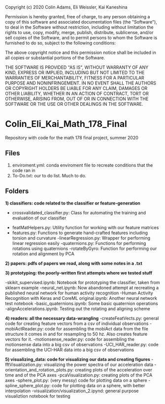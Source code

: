 Copyright (c) 2020 Colin Adams, Eli Weissler, Kai Kaneshina 

Permission is hereby granted, free of charge, to any person obtaining a copy
of this software and associated documentation files (the "Software"), to deal
in the Software without restriction, including without limitation the rights
to use, copy, modify, merge, publish, distribute, sublicense, and/or sell
copies of the Software, and to permit persons to whom the Software is
furnished to do so, subject to the following conditions:

The above copyright notice and this permission notice shall be included in all
copies or substantial portions of the Software.

THE SOFTWARE IS PROVIDED "AS IS", WITHOUT WARRANTY OF ANY KIND, EXPRESS OR
IMPLIED, INCLUDING BUT NOT LIMITED TO THE WARRANTIES OF MERCHANTABILITY,
FITNESS FOR A PARTICULAR PURPOSE AND NONINFRINGEMENT. IN NO EVENT SHALL THE
AUTHORS OR COPYRIGHT HOLDERS BE LIABLE FOR ANY CLAIM, DAMAGES OR OTHER
LIABILITY, WHETHER IN AN ACTION OF CONTRACT, TORT OR OTHERWISE, ARISING FROM,
OUT OF OR IN CONNECTION WITH THE SOFTWARE OR THE USE OR OTHER DEALINGS IN THE
SOFTWARE.


# Colin_Eli_Kai_Math_178_Final

Repository with code for the math 178 final project, summer 2020

## Files

1) enviroment.yml: conda enviroment file to recreate conditions that the code ran in
2) To-Do.txt: our to do list. Much to do.

## Folders

**1) classifiers: code related to the classifier or feature-generation**

  * crossvalidated_classifier.py: Class for automating the training and evaluation of our classifier
  - featMatHelpers.py: Utility function for working with our feature matrices
  - features.py: Functions to generate hand-crafted features including torsion and curvature
  -linearRegression.py: Wrapper for performing linear regression easily
  -quaternions.py: Functions for performing rotations using quaternions
  -rotateByGyro: Function for performing our rotation and alignment by PCA
  
  
 **2) papers: pdfs of papers we read, along with some notes in a .txt**
 
 **3) prototyping: the poorly-written first attempts where we tested stuff**
 
  -skikit_supervised.ipynb: Notebook for prototyping the classifier, taken from sklearn example
  -neural_net.ipynb: Now abandoned attempt at recreating a published neural network for human activity recognition
  -Human Activity Recognition with Keras and CoreML original.ipynb: Another neural network test notebook
  -basic_quaternions.ipynb: Some basic quaternion operations
  -alignAccelerations.ipynb: Testing out the rotating and aligning scheme
  
  **4) readers: all the necessary data-wrangling**
   -createFeatVects.py: general code for creating feature vectors from a csv of individual observations
   -mobiActReader.py: code for assembling the mobiAct data from the file structure it comes in and for resampling to 50 hz. Also creates feature vectors for it.
   -motionsense_reader.py: code for assembling the motionsense data into a big csv of observations
   -UCI_HAR_reader.py: code for assembling the UCI-HAR data into a big csv of observations
   
  **5) visualizing_data: code for visualizing our data and creating figures**
   -fftVisualization.py: visualizing the power spectra of our acceleration data
   -orientation_and_rotation_plots.py: creating plots of the acceleration over time and of the PCA axes
   -pcaVisualization.py: creating plots of the PCA axes
   -sphere_plot.py: (very messy) code for plotting data on a sphere
   -spline_sphere_plot.py: code for plotting data on a sphere, with better interpolation
   -visualization/visualization_2.ipynd: general purpose visualiztion notebook for testing

